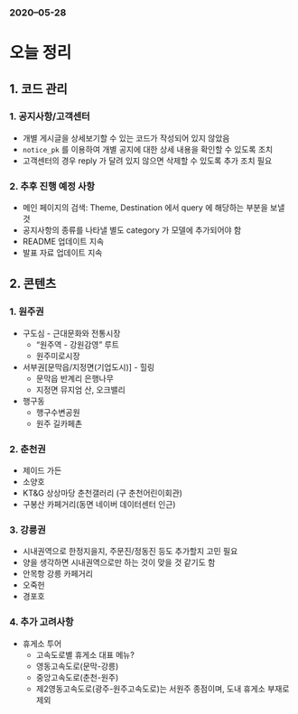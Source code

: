 ### 2020–05-28

# 오늘 정리

## 1. 코드 관리

### 1. 공지사항/고객센터

* 개별 게시글을 상세보기할 수 있는 코드가 작성되어 있지 않았음
* `notice_pk` 를 이용하여 개별 공지에 대한 상세 내용을 확인할 수 있도록 조치
* 고객센터의 경우 reply 가 달려 있지 않으면 삭제할 수 있도록 추가 조치 필요



### 2. 추후 진행 예정 사항

* 메인 페이지의 검색: Theme, Destination 에서 query 에 해당하는 부분을 보낼 것
* 공지사항의 종류를 나타낼 별도 category 가 모델에 추가되어야 함
* README 업데이트 지속
* 발표 자료 업데이트 지속



## 2. 콘텐츠

### 1. 원주권

* 구도심 - 근대문화와 전통시장
  * “원주역 - 강원감영” 루트
  * 원주미로시장
* 서부권[문막읍/지정면(기업도시)] - 힐링
  * 문막읍 반계리 은행나무
  * 지정면 뮤지엄 산, 오크밸리
* 행구동
  * 행구수변공원
  * 원주 길카페촌



### 2. 춘천권

* 제이드 가든
* 소양호
* KT&G 상상마당 춘천갤러리 (구 춘천어린이회관)
* 구봉산 카페거리(동면 네이버 데이터센터 인근)



### 3. 강릉권

* 시내권역으로 한정지을지, 주문진/정동진 등도 추가할지 고민 필요
* 양을 생각하면 시내권역으로만 하는 것이 맞을 것 같기도 함
* 안목항 강릉 카페거리
* 오죽헌
* 경포호



### 4. 추가 고려사항

* 휴게소 투어
  * 고속도로별 휴게소 대표 메뉴?
  * 영동고속도로(문막-강릉)
  * 중앙고속도로(춘천-원주)
  * 제2영동고속도로(광주-원주고속도로)는 서원주 종점이며, 도내 휴게소 부재로 제외

